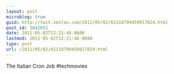 ```yaml
---
layout: post
microblog: true
guid: http://twit.vmstan.com/2011/05/02/65118799459917824.html
post_id: 3042651
date: 2011-05-02T12:21:46-0600
lastmod: 2011-05-02T12:21:46-0600
type: post
url: /2011/05/02/65118799459917824.html
---
```

The Italian Cron Job #techmovies

